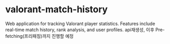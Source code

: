 # valorant-match-history
Web application for tracking Valorant player statistics. Features include real-time match history, rank analysis, and user profiles. api재생성, 이후 Pre-fetching(프리패칭)까지 진행할 예정

